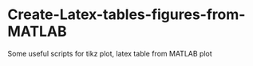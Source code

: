 # Create-Latex-tables-figures-from-MATLAB

Some useful scripts for tikz plot, latex table from MATLAB plot
